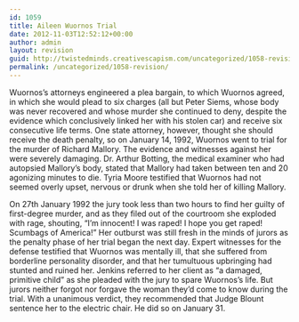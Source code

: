 ```yaml
---
id: 1059
title: Aileen Wuornos Trial
date: 2012-11-03T12:52:12+00:00
author: admin
layout: revision
guid: http://twistedminds.creativescapism.com/uncategorized/1058-revision/
permalink: /uncategorized/1058-revision/
---
```

<p class="dropcap-first">
  Wuornos&#8217;s attorneys engineered a plea bargain, to which Wuornos agreed, in which she would plead to six charges (all but Peter Siems, whose body was never recovered and whose murder she continued to deny, despite the evidence which conclusively linked her with his stolen car) and receive six consecutive life terms. One state attorney, however, thought she should receive the death penalty, so on January 14, 1992, Wuornos went to trial for the murder of Richard Mallory. The evidence and witnesses against her were severely damaging. Dr. Arthur Botting, the medical examiner who had autopsied Mallory&#8217;s body, stated that Mallory had taken between ten and 20 agonizing minutes to die. Tyria Moore testified that Wuornos had not seemed overly upset, nervous or drunk when she told her of killing Mallory.
</p>

On 27th January 1992 the jury took less than two hours to find her guilty of first-degree murder, and as they filed out of the courtroom she exploded with rage, shouting, &#8220;I&#8217;m innocent! I was raped! I hope you get raped! Scumbags of America!&#8221; Her outburst was still fresh in the minds of jurors as the penalty phase of her trial began the next day. Expert witnesses for the defense testified that Wuornos was mentally ill, that she suffered from borderline personality disorder, and that her tumultuous upbringing had stunted and ruined her. Jenkins referred to her client as &#8220;a damaged, primitive child&#8221; as she pleaded with the jury to spare Wuornos&#8217;s life. But jurors neither forgot nor forgave the woman they&#8217;d come to know during the trial. With a unanimous verdict, they recommended that Judge Blount sentence her to the electric chair. He did so on January 31.